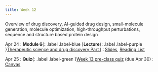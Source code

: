 ```yaml
---
title: Week 12
---
```


Overview of drug discovery, AI-guided drug design, small-molecule generation, molecule optimization, high-throughput perturbations, sequence and structure based protein design

Apr 24
: **Module 6**{: .label .label-blue }**Lecture**{: .label .label-purple }[Therapeutic science and drug discovery Part I](/BMI702/lectures/module6/week12)
  : [Slides](#), [Reading List](/BMI702/lectures/module6/week12)

Apr 25
: **Quiz**{: .label .label-green }[Week 13 pre-class quiz](#) (due Apr 30)
  : [Canvas](https://canvas.harvard.edu/courses/117878)
